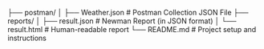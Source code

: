 ├── postman/
│   ├── Weather.json  # Postman Collection JSON File
├── reports/
│   ├── result.json  # Newman Report (in JSON format)
│   └── result.html  # Human-readable report
└── README.md  # Project setup and instructions
